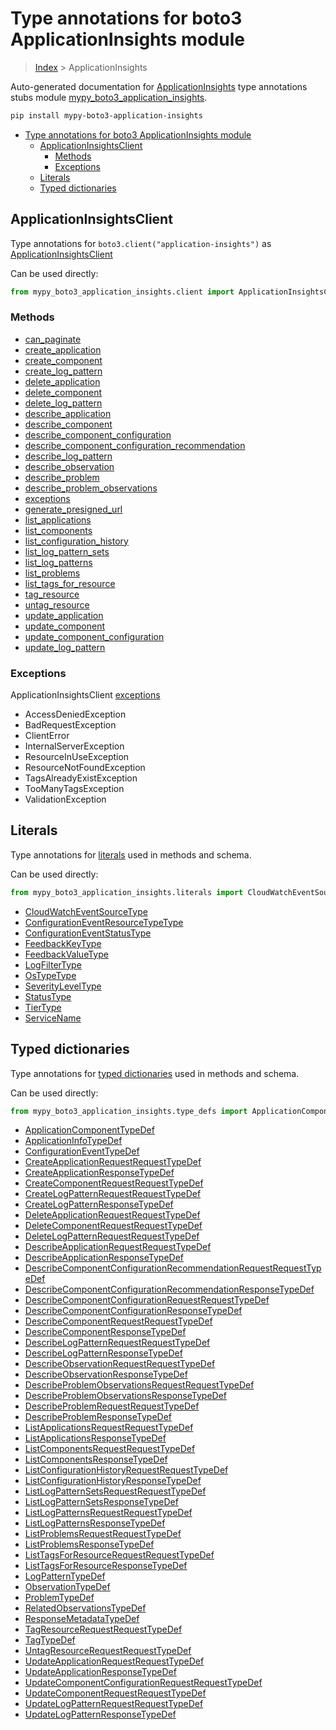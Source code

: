 # Type annotations for boto3 ApplicationInsights module

> [Index](..) > ApplicationInsights

Auto-generated documentation for
[ApplicationInsights](https://boto3.amazonaws.com/v1/documentation/api/latest/reference/services/application-insights.html#ApplicationInsights)
type annotations stubs module
[mypy_boto3_application_insights](https://pypi.org/project/mypy-boto3-application-insights/).

```bash
pip install mypy-boto3-application-insights
```

- [Type annotations for boto3 ApplicationInsights module](#type-annotations-for-boto3-applicationinsights-module)
  - [ApplicationInsightsClient](#applicationinsightsclient)
    - [Methods](#methods)
    - [Exceptions](#exceptions)
  - [Literals](#literals)
  - [Typed dictionaries](#typed-dictionaries)

## ApplicationInsightsClient

Type annotations for `boto3.client("application-insights")` as
[ApplicationInsightsClient](./client.md)

Can be used directly:

```python
from mypy_boto3_application_insights.client import ApplicationInsightsClient
```

### Methods

- [can_paginate](./client.md#can_paginate)
- [create_application](./client.md#create_application)
- [create_component](./client.md#create_component)
- [create_log_pattern](./client.md#create_log_pattern)
- [delete_application](./client.md#delete_application)
- [delete_component](./client.md#delete_component)
- [delete_log_pattern](./client.md#delete_log_pattern)
- [describe_application](./client.md#describe_application)
- [describe_component](./client.md#describe_component)
- [describe_component_configuration](./client.md#describe_component_configuration)
- [describe_component_configuration_recommendation](./client.md#describe_component_configuration_recommendation)
- [describe_log_pattern](./client.md#describe_log_pattern)
- [describe_observation](./client.md#describe_observation)
- [describe_problem](./client.md#describe_problem)
- [describe_problem_observations](./client.md#describe_problem_observations)
- [exceptions](./client.md#exceptions)
- [generate_presigned_url](./client.md#generate_presigned_url)
- [list_applications](./client.md#list_applications)
- [list_components](./client.md#list_components)
- [list_configuration_history](./client.md#list_configuration_history)
- [list_log_pattern_sets](./client.md#list_log_pattern_sets)
- [list_log_patterns](./client.md#list_log_patterns)
- [list_problems](./client.md#list_problems)
- [list_tags_for_resource](./client.md#list_tags_for_resource)
- [tag_resource](./client.md#tag_resource)
- [untag_resource](./client.md#untag_resource)
- [update_application](./client.md#update_application)
- [update_component](./client.md#update_component)
- [update_component_configuration](./client.md#update_component_configuration)
- [update_log_pattern](./client.md#update_log_pattern)

### Exceptions

ApplicationInsightsClient [exceptions](./client.md#exceptions)

- AccessDeniedException
- BadRequestException
- ClientError
- InternalServerException
- ResourceInUseException
- ResourceNotFoundException
- TagsAlreadyExistException
- TooManyTagsException
- ValidationException

## Literals

Type annotations for [literals](./literals.md) used in methods and schema.

Can be used directly:

```python
from mypy_boto3_application_insights.literals import CloudWatchEventSourceType, ...
```

- [CloudWatchEventSourceType](./literals.md#cloudwatcheventsourcetype)
- [ConfigurationEventResourceTypeType](./literals.md#configurationeventresourcetypetype)
- [ConfigurationEventStatusType](./literals.md#configurationeventstatustype)
- [FeedbackKeyType](./literals.md#feedbackkeytype)
- [FeedbackValueType](./literals.md#feedbackvaluetype)
- [LogFilterType](./literals.md#logfiltertype)
- [OsTypeType](./literals.md#ostypetype)
- [SeverityLevelType](./literals.md#severityleveltype)
- [StatusType](./literals.md#statustype)
- [TierType](./literals.md#tiertype)
- [ServiceName](./literals.md#servicename)

## Typed dictionaries

Type annotations for [typed dictionaries](./type_defs.md) used in methods and
schema.

Can be used directly:

```python
from mypy_boto3_application_insights.type_defs import ApplicationComponentTypeDef, ...
```

- [ApplicationComponentTypeDef](./type_defs.md#applicationcomponenttypedef)
- [ApplicationInfoTypeDef](./type_defs.md#applicationinfotypedef)
- [ConfigurationEventTypeDef](./type_defs.md#configurationeventtypedef)
- [CreateApplicationRequestRequestTypeDef](./type_defs.md#createapplicationrequestrequesttypedef)
- [CreateApplicationResponseTypeDef](./type_defs.md#createapplicationresponsetypedef)
- [CreateComponentRequestRequestTypeDef](./type_defs.md#createcomponentrequestrequesttypedef)
- [CreateLogPatternRequestRequestTypeDef](./type_defs.md#createlogpatternrequestrequesttypedef)
- [CreateLogPatternResponseTypeDef](./type_defs.md#createlogpatternresponsetypedef)
- [DeleteApplicationRequestRequestTypeDef](./type_defs.md#deleteapplicationrequestrequesttypedef)
- [DeleteComponentRequestRequestTypeDef](./type_defs.md#deletecomponentrequestrequesttypedef)
- [DeleteLogPatternRequestRequestTypeDef](./type_defs.md#deletelogpatternrequestrequesttypedef)
- [DescribeApplicationRequestRequestTypeDef](./type_defs.md#describeapplicationrequestrequesttypedef)
- [DescribeApplicationResponseTypeDef](./type_defs.md#describeapplicationresponsetypedef)
- [DescribeComponentConfigurationRecommendationRequestRequestTypeDef](./type_defs.md#describecomponentconfigurationrecommendationrequestrequesttypedef)
- [DescribeComponentConfigurationRecommendationResponseTypeDef](./type_defs.md#describecomponentconfigurationrecommendationresponsetypedef)
- [DescribeComponentConfigurationRequestRequestTypeDef](./type_defs.md#describecomponentconfigurationrequestrequesttypedef)
- [DescribeComponentConfigurationResponseTypeDef](./type_defs.md#describecomponentconfigurationresponsetypedef)
- [DescribeComponentRequestRequestTypeDef](./type_defs.md#describecomponentrequestrequesttypedef)
- [DescribeComponentResponseTypeDef](./type_defs.md#describecomponentresponsetypedef)
- [DescribeLogPatternRequestRequestTypeDef](./type_defs.md#describelogpatternrequestrequesttypedef)
- [DescribeLogPatternResponseTypeDef](./type_defs.md#describelogpatternresponsetypedef)
- [DescribeObservationRequestRequestTypeDef](./type_defs.md#describeobservationrequestrequesttypedef)
- [DescribeObservationResponseTypeDef](./type_defs.md#describeobservationresponsetypedef)
- [DescribeProblemObservationsRequestRequestTypeDef](./type_defs.md#describeproblemobservationsrequestrequesttypedef)
- [DescribeProblemObservationsResponseTypeDef](./type_defs.md#describeproblemobservationsresponsetypedef)
- [DescribeProblemRequestRequestTypeDef](./type_defs.md#describeproblemrequestrequesttypedef)
- [DescribeProblemResponseTypeDef](./type_defs.md#describeproblemresponsetypedef)
- [ListApplicationsRequestRequestTypeDef](./type_defs.md#listapplicationsrequestrequesttypedef)
- [ListApplicationsResponseTypeDef](./type_defs.md#listapplicationsresponsetypedef)
- [ListComponentsRequestRequestTypeDef](./type_defs.md#listcomponentsrequestrequesttypedef)
- [ListComponentsResponseTypeDef](./type_defs.md#listcomponentsresponsetypedef)
- [ListConfigurationHistoryRequestRequestTypeDef](./type_defs.md#listconfigurationhistoryrequestrequesttypedef)
- [ListConfigurationHistoryResponseTypeDef](./type_defs.md#listconfigurationhistoryresponsetypedef)
- [ListLogPatternSetsRequestRequestTypeDef](./type_defs.md#listlogpatternsetsrequestrequesttypedef)
- [ListLogPatternSetsResponseTypeDef](./type_defs.md#listlogpatternsetsresponsetypedef)
- [ListLogPatternsRequestRequestTypeDef](./type_defs.md#listlogpatternsrequestrequesttypedef)
- [ListLogPatternsResponseTypeDef](./type_defs.md#listlogpatternsresponsetypedef)
- [ListProblemsRequestRequestTypeDef](./type_defs.md#listproblemsrequestrequesttypedef)
- [ListProblemsResponseTypeDef](./type_defs.md#listproblemsresponsetypedef)
- [ListTagsForResourceRequestRequestTypeDef](./type_defs.md#listtagsforresourcerequestrequesttypedef)
- [ListTagsForResourceResponseTypeDef](./type_defs.md#listtagsforresourceresponsetypedef)
- [LogPatternTypeDef](./type_defs.md#logpatterntypedef)
- [ObservationTypeDef](./type_defs.md#observationtypedef)
- [ProblemTypeDef](./type_defs.md#problemtypedef)
- [RelatedObservationsTypeDef](./type_defs.md#relatedobservationstypedef)
- [ResponseMetadataTypeDef](./type_defs.md#responsemetadatatypedef)
- [TagResourceRequestRequestTypeDef](./type_defs.md#tagresourcerequestrequesttypedef)
- [TagTypeDef](./type_defs.md#tagtypedef)
- [UntagResourceRequestRequestTypeDef](./type_defs.md#untagresourcerequestrequesttypedef)
- [UpdateApplicationRequestRequestTypeDef](./type_defs.md#updateapplicationrequestrequesttypedef)
- [UpdateApplicationResponseTypeDef](./type_defs.md#updateapplicationresponsetypedef)
- [UpdateComponentConfigurationRequestRequestTypeDef](./type_defs.md#updatecomponentconfigurationrequestrequesttypedef)
- [UpdateComponentRequestRequestTypeDef](./type_defs.md#updatecomponentrequestrequesttypedef)
- [UpdateLogPatternRequestRequestTypeDef](./type_defs.md#updatelogpatternrequestrequesttypedef)
- [UpdateLogPatternResponseTypeDef](./type_defs.md#updatelogpatternresponsetypedef)
